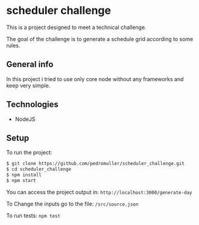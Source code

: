 # scheduler challenge
This is a project designed to meet a technical challenge.

The goal of the challenge is to generate a schedule grid according to some rules.

## General info
In this project i tried to use only core node without any frameworks and keep very simple.


## Technologies
* NodeJS

## Setup
To run the project:
```bash
$ git clone https://github.com/pedromuller/scheduler_challenge.git
$ cd scheduler_challenge
$ npm install
$ npm start
```

You can access the project output in:
`http://localhost:3000/generate-day`

To Change the inputs go to the file:
`/src/source.json`

To run tests:
`npm test`
